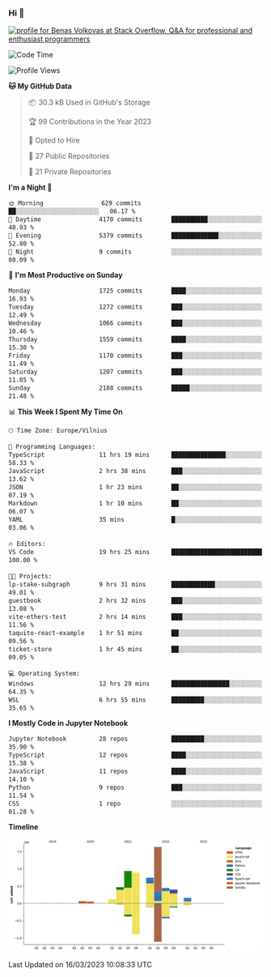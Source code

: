### Hi 👋
<a href="https://stackoverflow.com/users/14954249/benas-volkovas"><img src="https://stackoverflow.com/users/flair/14954249.png?theme=dark" width="208" height="58" alt="profile for Benas Volkovas at Stack Overflow, Q&amp;A for professional and enthusiast programmers" title="profile for Benas Volkovas at Stack Overflow, Q&amp;A for professional and enthusiast programmers"></a>

<!--START_SECTION:waka-->
![Code Time](http://img.shields.io/badge/Code%20Time-1%2C328%20hrs%2018%20mins-blue)

![Profile Views](http://img.shields.io/badge/Profile%20Views-0-blue)

**🐱 My GitHub Data** 

> 📦 30.3 kB Used in GitHub's Storage 
 > 
> 🏆 99 Contributions in the Year 2023
 > 
> 💼 Opted to Hire
 > 
> 📜 27 Public Repositories 
 > 
> 🔑 21 Private Repositories 
 > 
**I'm a Night 🦉** 

```text
🌞 Morning                629 commits         ██░░░░░░░░░░░░░░░░░░░░░░░   06.17 % 
🌆 Daytime                4170 commits        ██████████░░░░░░░░░░░░░░░   40.93 % 
🌃 Evening                5379 commits        █████████████░░░░░░░░░░░░   52.80 % 
🌙 Night                  9 commits           ░░░░░░░░░░░░░░░░░░░░░░░░░   00.09 % 
```
📅 **I'm Most Productive on Sunday** 

```text
Monday                   1725 commits        ████░░░░░░░░░░░░░░░░░░░░░   16.93 % 
Tuesday                  1272 commits        ███░░░░░░░░░░░░░░░░░░░░░░   12.49 % 
Wednesday                1066 commits        ███░░░░░░░░░░░░░░░░░░░░░░   10.46 % 
Thursday                 1559 commits        ████░░░░░░░░░░░░░░░░░░░░░   15.30 % 
Friday                   1170 commits        ███░░░░░░░░░░░░░░░░░░░░░░   11.49 % 
Saturday                 1207 commits        ███░░░░░░░░░░░░░░░░░░░░░░   11.85 % 
Sunday                   2188 commits        █████░░░░░░░░░░░░░░░░░░░░   21.48 % 
```


📊 **This Week I Spent My Time On** 

```text
🕑︎ Time Zone: Europe/Vilnius

💬 Programming Languages: 
TypeScript               11 hrs 19 mins      ███████████████░░░░░░░░░░   58.33 % 
JavaScript               2 hrs 38 mins       ███░░░░░░░░░░░░░░░░░░░░░░   13.62 % 
JSON                     1 hr 23 mins        ██░░░░░░░░░░░░░░░░░░░░░░░   07.19 % 
Markdown                 1 hr 10 mins        ██░░░░░░░░░░░░░░░░░░░░░░░   06.07 % 
YAML                     35 mins             █░░░░░░░░░░░░░░░░░░░░░░░░   03.06 % 

🔥 Editors: 
VS Code                  19 hrs 25 mins      █████████████████████████   100.00 % 

🐱‍💻 Projects: 
lp-stake-subgraph        9 hrs 31 mins       ████████████░░░░░░░░░░░░░   49.01 % 
guestbook                2 hrs 32 mins       ███░░░░░░░░░░░░░░░░░░░░░░   13.08 % 
vite-ethers-test         2 hrs 14 mins       ███░░░░░░░░░░░░░░░░░░░░░░   11.56 % 
taquito-react-example    1 hr 51 mins        ██░░░░░░░░░░░░░░░░░░░░░░░   09.56 % 
ticket-store             1 hr 45 mins        ██░░░░░░░░░░░░░░░░░░░░░░░   09.05 % 

💻 Operating System: 
Windows                  12 hrs 29 mins      ████████████████░░░░░░░░░   64.35 % 
WSL                      6 hrs 55 mins       █████████░░░░░░░░░░░░░░░░   35.65 % 
```

**I Mostly Code in Jupyter Notebook** 

```text
Jupyter Notebook         28 repos            █████████░░░░░░░░░░░░░░░░   35.90 % 
TypeScript               12 repos            ████░░░░░░░░░░░░░░░░░░░░░   15.38 % 
JavaScript               11 repos            ████░░░░░░░░░░░░░░░░░░░░░   14.10 % 
Python                   9 repos             ███░░░░░░░░░░░░░░░░░░░░░░   11.54 % 
CSS                      1 repo              ░░░░░░░░░░░░░░░░░░░░░░░░░   01.28 % 
```



**Timeline**

![Lines of Code chart](https://raw.githubusercontent.com/BenasVolkovas/BenasVolkovas/main/assets/bar_graph.png)


 Last Updated on 16/03/2023 10:08:33 UTC
<!--END_SECTION:waka-->
